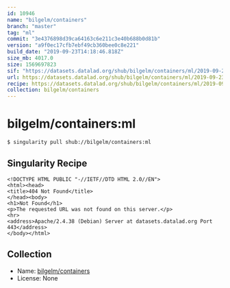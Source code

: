 ```yaml
---
id: 10946
name: "bilgelm/containers"
branch: "master"
tag: "ml"
commit: "3e4376898d39ca64163c6e211c3e40b688b0d81b"
version: "a9f0ec17cfb7ebf49cb360bee0c8e221"
build_date: "2019-09-23T14:18:46.818Z"
size_mb: 4017.0
size: 1569697823
sif: "https://datasets.datalad.org/shub/bilgelm/containers/ml/2019-09-23-3e437689-a9f0ec17/a9f0ec17cfb7ebf49cb360bee0c8e221.sif"
url: https://datasets.datalad.org/shub/bilgelm/containers/ml/2019-09-23-3e437689-a9f0ec17/
recipe: https://datasets.datalad.org/shub/bilgelm/containers/ml/2019-09-23-3e437689-a9f0ec17/Singularity
collection: bilgelm/containers
---
```


# bilgelm/containers:ml

```bash
$ singularity pull shub://bilgelm/containers:ml
```

## Singularity Recipe

```singularity
<!DOCTYPE HTML PUBLIC "-//IETF//DTD HTML 2.0//EN">
<html><head>
<title>404 Not Found</title>
</head><body>
<h1>Not Found</h1>
<p>The requested URL was not found on this server.</p>
<hr>
<address>Apache/2.4.38 (Debian) Server at datasets.datalad.org Port 443</address>
</body></html>
```

## Collection

 - Name: [bilgelm/containers](https://github.com/bilgelm/containers)
 - License: None

